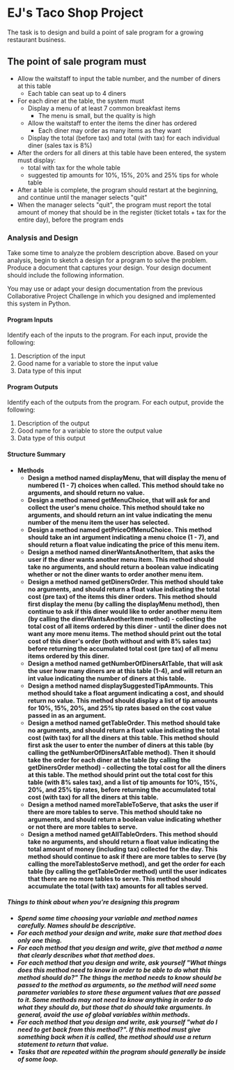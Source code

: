**<h1 align="left">EJ's Taco Shop Project</h1>**

The task is to design and build a point of sale program for a growing restaurant business.


**<h2 align = "left">The point of sale program must</h2>**

- Allow the waitstaff to input the table number, and the number of diners at this table
   - Each table can seat up to 4 diners
- For each diner at the table, the system must
   - Display a menu of at least 7 common breakfast items
      - The menu is small, but the quality is high
   - Allow the waitstaff to enter the items the diner has ordered
      - Each diner may order as many items as they want
   - Display the total (before tax) and total (with tax) for each individual diner (sales tax is 8%)
- After the orders for all diners at this table have been entered, the system must display:
   - total with tax for the whole table
   - suggested tip amounts for 10%, 15%, 20% and 25% tips for whole table
- After a table is complete, the program should restart at the beginning, and continue until the manager selects "quit"
- When the manager selects "quit", the program must report the total amount of money that should be in the register (ticket totals + tax for the entire day), before the program ends


**<h3 align = "left">Analysis and Design</h3>**

Take some time to analyze the problem description above. Based on your analysis, begin to sketch a design for a program to solve the problem. Produce a document that captures your design. Your design document should include the following information.

You may use or adapt your design documentation from the previous Collaborative Project Challenge in which you designed and implemented this system in Python.


**<h4 align="left">Program Inputs</h4>**

Identify each of the inputs to the program. For each input, provide the following:

1. Description of the input
2. Good name for a variable to store the input value
3. Data type of this input


**<h4 align="left">Program Outputs</h4>**

Identify each of the outputs from the program. For each output, provide the following:

1. Description of the output
2. Good name for a variable to store the output value
3. Data type of this output


**<h4 align="left">Structure Summary<h4>**

- **Methods**
  - Design a method named displayMenu, that will display the menu of numbered (1 - 7) choices when called. This method should take no arguments, and should return no value.
  - Design a method named getMenuChoice, that will ask for and collect the user's menu choice. This method should take no arguments, and should return an int value indicating the menu number of the menu item the user has selected.
  - Design a method named getPriceOfMenuChoice. This method should take an int argument indicating a menu choice (1 - 7), and should return a float value indicating the price of this menu item.
  - Design a method named dinerWantsAnotherItem, that asks the user if the diner wants another menu item. This method should take no arguments, and should return a boolean value indicating whether or not the diner wants to order another menu item.
  - Design a method named getDinersOrder. This method should take no arguments, and should return a float value indicating the total cost (pre tax) of the items this diner orders. This method should first display the menu (by calling the displayMenu method), then continue to ask if this diner would like to order another menu item (by calling the dinerWantsAnotherItem method) - collecting the total cost of all items ordered by this diner - until the diner does not want any more menu items. The method should print out the total cost of this diner's order (both without and with 8% sales tax) before returning the accumulated total cost (pre tax) of all menu items ordered by this diner.
  - Design a method named getNumberOfDinersAtTable, that will ask the user how many diners are at this table (1-4), and will return an int value indicating the number of diners at this table.
  - Design a method named displaySuggestedTipAmmounts. This method should take a float argument indicating a cost, and should return no value. This method should display a list of tip amounts for 10%, 15%, 20%, and 25% tip rates based on the cost value passed in as an argument.
  - Design a method named getTableOrder. This method should take no arguments, and should return a float value indicating the total cost (with tax) for all the diners at this table. This method should first ask the user to enter the number of diners at this table (by calling the getNumberOfDinersAtTable method). Then it should take the order for each diner at the table (by calling the getDinersOrder method) - collecting the total cost for all the diners at this table. The method should print out the total cost for this table (with 8% sales tax), and a list of tip amounts for 10%, 15%, 20%, and 25% tip rates, before returning the accumulated total cost (with tax) for all the diners at this table.
  - Design a method named moreTableToServe, that asks the user if there are more tables to serve. This method should take no arguments, and should return a boolean value indicating whether or not there are more tables to serve.
  - Design a method named getAllTableOrders. This method should take no arguments, and should return a float value indicating the total amount of money (including tax) collected for the day. This method should continue to ask if there are more tables to serve (by calling the moreTablestoServe method), and get the order for each table (by calling the getTableOrder method) until the user indicates that there are no more tables to serve. This method should accumulate the total (with tax) amounts for all tables served.
  
  
**<h5 align="left">Things to think about when you’re designing this program<h5>**

- Spend some time choosing your variable and method names carefully. Names should be descriptive.
- For each method your design and write, make sure that method does only one thing.
- For each method that you design and write, give that method a name that clearly describes what that method does.
- For each method that you design and write, ask yourself "What things does this method need to know in order to be able to do what this method should do?" The things the method needs to know should be passed to the method as arguments, so the method will need some parameter variables to store these argument values that are passed to it. Some methods may not need to know anything in order to do what they should do, but those that do should take arguments. In general, avoid the use of global variables within methods.
- For each method that you design and write, ask yourself "what do I need to get back from this method?". If this method must give something back when it is called, the method should use a return statement to return that value.
- Tasks that are repeated within the program should generally be inside of some loop.
